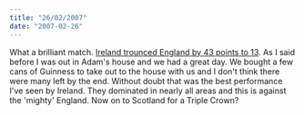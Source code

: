 ```yaml
---
title: "26/02/2007"
date: "2007-02-26"
---
```

What a brilliant match. [Ireland trounced England by 43 points to 13](http://www.rte.ie/sport/rugby/2007/0224/ireland1.html). As I said before I was out in Adam's house and we had a great day. We bought a few cans of Guinness to take out to the house with us and I don't think there were many left by the end. Without doubt that was the best performance I've seen by Ireland. They dominated in nearly all areas and this is against the 'mighty' England. Now on to Scotland for a Triple Crown?